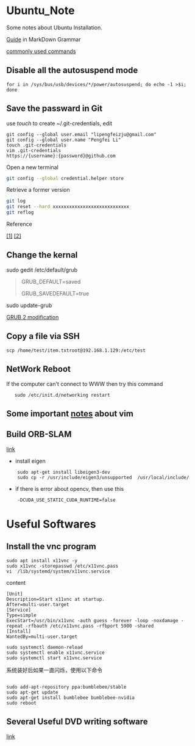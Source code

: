 # Ubuntu_Note
Some notes about Ubuntu Installation.

[Guide](https://coding.net/help/doc/project/markdown.html) in MarkDown Grammar

[commonly used commands](http://blog.csdn.net/wojiaopanpan/article/details/7286430)

## Disable all the autosuspend mode
```shell
for i in /sys/bus/usb/devices/*/power/autosuspend; do echo -1 >$i; done
```
## Save the passward in Git
use *touch* to create ~/.git-credentials, edit 

``` shell
git config --global user.email "lipengfeizju@gmail.com"
git config --global user.name "Pengfei Li"
touch .git-credentials
vim .git-credentials
https://{username}:{password}@github.com
```

Open a new terminal
``` bash
git config --global credential.helper store
```
Retrieve a former version
```bash
git log
git reset --hard xxxxxxxxxxxxxxxxxxxxxxxxxxxx
git reflog
```
Reference 

[[1]](https://www.cnblogs.com/wanqieddy/archive/2012/08/03/2621027.html)
[[2]](http://www.jianshu.com/p/f54053afecf2)

## Change the kernal 

sudo gedit /etc/default/grub
> GRUB_DEFAULT=saved
>
> GRUB_SAVEDEFAULT=true

sudo update-grub

[GRUB 2 modification](http://blog.csdn.net/lu_embedded/article/details/44353499)

## Copy a file via SSH
```shell
scp /home/test/item.txtroot@192.168.1.129:/etc/test
```
## NetWork Reboot
If the computer can't connect to WWW then try this command
```shell
   sudo /etc/init.d/networking restart
```

## Some important [notes](https://www.cnblogs.com/wangrx/p/5907013.html) about vim

## Build ORB-SLAM
[link](https://github.com/raulmur/ORB_SLAM2)
* install eigen
```shell
    sudo apt-get install libeigen3-dev 
    sudo cp -r /usr/include/eigen3/unsupported  /usr/local/include/

```
* if there is error about opencv, then use this 
```shell
    -DCUDA_USE_STATIC_CUDA_RUNTIME=false
```
# Useful Softwares
## Install the vnc program
```shell
sudo apt install x11vnc -y
sudo x11vnc -storepasswd /etc/x11vnc.pass 
vi  /lib/systemd/system/x11vnc.service
```
content 
```
[Unit]
Description=Start x11vnc at startup.
After=multi-user.target
[Service]
Type=simple
ExecStart=/usr/bin/x11vnc -auth guess -forever -loop -noxdamage -repeat -rfbauth /etc/x11vnc.pass -rfbport 5900 -shared
[Install]
WantedBy=multi-user.target
```
```shell
sudo systemctl daemon-reload
sudo systemctl enable x11vnc.service
sudo systemctl start x11vnc.service
```

系统装好后如果一直闪烁，使用以下命令
```shell

sudo add-apt-repository ppa:bumblebee/stable
sudo apt-get update
sudo apt-get install bumblebee bumblebee-nvidia
sudo reboot
```

## Several Useful DVD writing software
[link](http://www.linuxidc.com/Linux/2013-10/91380.htm)
